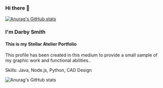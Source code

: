 ### Hi there 👋

<!--
**Stellaratelier/Stellaratelier** is a ✨ _special_ ✨ repository because its `README.md` (this file) appears on your GitHub profile.

Here are some ideas to get you started:

- 🔭 I’m currently working on ...
- 🌱 I’m currently learning ...
- 👯 I’m looking to collaborate on Startups, innovation, Rewnewable Energy
- 🤔 I’m looking for help with ...
- 💬 Ask me about ...
- 📫 How to reach me: ...linkedin.com/in/darbycsmith
- 😄 Pronouns: ...
- ⚡ Fun fact: ...
-->
[![Anurag's GitHub stats](https://github-readme-stats.vercel.app/api?username=Stellaratelier
)](https://github.com/anuraghazra/github-readme-stats)
### I'm Darby Smith
#### This is my Stellar Atelier Portfolio

This profile has been created in this medium to provide a small sample of my graphic work and functional abilities..

Skills: Java, Node.js, Python, CAD Design


![Anurag's GitHub stats](https://github-readme-stats.vercel.app/api?username=stellaratelier&show_icons=true&theme=radical)




